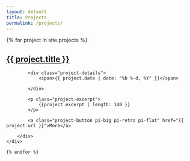 ```yaml
---
layout: default
title: Projects
permalink: /projects/
---
```



<!-- Start of the section project-loop-->
<section class="project-loop container-fluid">
    {% for project in site.projects %}
    <div class="row single-project">
        <div>
            <h1 class="project-title"><a href="{{ project.url | prepend: site.baseurl }}">{{ project.title }}</a></h1>

            <div class="project-details">
                <span>{{ project.date | date: "%b %-d, %Y" }}</span>

            </div>

            <p class="project-excerpt">
                {{project.excerpt | length: 140 }}
            </p>

            <a class="project-button pi-big pi-retro pi-flat" href="{{ project.url }}">More</a>

        </div>
    </div>

    {% endfor %}
</section>



